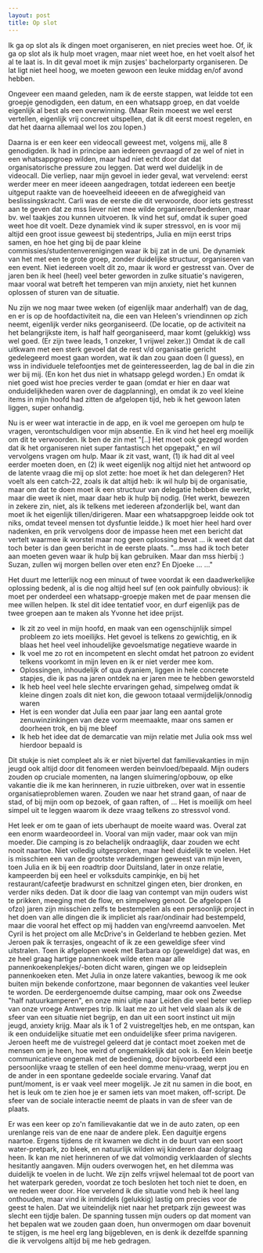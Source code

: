 ```yaml
---
layout: post
title: Op slot
---
```


Ik ga op slot als ik dingen moet organiseren, en niet precies weet hoe.
Of, ik ga op slot als ik hulp moet vragen, maar niet weet hoe, en het voelt alsof het al te laat is.
In dit geval moet ik mijn zusjes' bachelorparty organiseren.
De lat ligt niet heel hoog, we moeten gewoon een leuke middag en/of avond hebben.

Ongeveer een maand geleden, nam ik de eerste stappen, wat leidde tot een groepje genodigden, een datum, en een whatsapp groep, en dat voelde eigenlijk al best als een overwinning.
(Maar Rein moeest we wel eerst vertellen, eigenlijk vrij concreet uitspellen, dat ik dit eerst moest regelen, en dat het daarna allemaal wel los zou lopen.)

Daarna is er een keer een videocall geweest met, volgens mij, alle 8 genodigden.
Ik had in principe aan iedereen gevraagd of ze wel of niet in een whatsappgroep wilden, maar had niet echt door dat dat organisatorische pressure zou leggen.
Dat werd wel duidelijk in de videocall. Die verliep, naar mijn gevoel in ieder geval, wat vervelend: eerst werder meer en meer ideeen aangedragen, totdat iedereen een beetje uitgeput raakte van de hoeveelheid ideeeen en de afwegigheid van beslissingskracht.
Carli was de eerste die dit verwoorde, door iets gestresst aan te geven dat ze mss liever niet mee wilde organiseren/bedenken, maar bv. wel taakjes zou kunnen uitvoeren.
Ik vind het suf, omdat ik super goed weet hoe dit voelt. Deze dynamiek vind ik super stressvol, en is voor mij altijd een groot issue geweest bij stedentrips, Julia en mijn eerst trips samen, en hoe het ging bij de paar kleine commissies/studentenverenigingen waar ik bij zat in de uni.
De dynamiek van het met een te grote groep, zonder duidelijke structuur, organiseren van een event.
Niet iedereen voelt dit zo, maar ik word er gestresst van.
Over de jaren ben ik heel (heel) veel beter geworden in zulke situatie's navigeren, maar vooral wat betreft het temperen van mijn anxiety, niet het kunnen oplossen of sturen van de situatie.

Nu zijn we nog maar twee weken (of eigenlijk maar anderhalf) van de dag, en er is op de hoofdactiviteit na, die een van Heleen's vriendinnen op zich neemt, eigenlijk verder niks georganiseerd.
(De locatie, op de activiteit na het belangrijkste item, is half half georganiseerd, maar komt (gelukkig) wss wel goed. (Er zijn twee leads, 1 onzeker, 1 vrijwel zeker.))
Omdat ik de call uitkwam met een sterk gevoel dat de rest v/d organisatie gericht gedelegeerd moest gaan worden, wat ik dan zou gaan doen (I guess), en wss in individuele telefoontjes met de geinteresseerden, lag de bal in die zin wer bij mij.
(En kon het dus niet in whatsapp gelegd worden.)
En omdat ik niet goed wist hoe precies verder te gaan (omdat er hier en daar wat onduidelijkheden waren over de dagplanning), en omdat ik zo veel kleine items in mjin hoofd had zitten de afgelopen tijd, heb ik het gewoon laten liggen, super onhandig.

Nu is er weer wat interactie in de app, en ik voel me geroepen om hulp te vragen, verontschuldigen voor mijn absentie.
En ik vind het heel erg moeilijk om dit te verwoorden. Ik ben de zin met "[..] Het moet ook gezegd worden dat ik het organiseren niet super fantastisch het opgepakt," en wil vervolgens vragen om hulp.
Maar ik zit vast, want, (1) ik had dit al veel eerder moeten doen, en (2) ik weet eigenlijk nog altijd niet het antwoord op de latente vraag die mij op slot zette: hoe moet ik het dan delegeren?
Het voelt als een catch-22, zoals ik dat altijd heb: ik wil hulp bij de organisatie, maar om dat te doen moet ik een structuur van delegatie hebben die werkt, maar die weet ik niet, maar daar heb ik hulp bij nodig.
(Het werkt, bewezen in zekere zin, niet, als ik telkens met iedereen afzonderlijk bel, want dan moet ik het eigenlijk tillen/dirigeren. Maar een whatsappgroep leidde ook tot niks, omdat teveel mensen tot dysfuntie leidde.)
Ik moet hier heel hard over nadenken, en prik vervolgens door de impasse heen met een bericht dat vertelt waarmee ik worstel maar nog geen oplossing bevat ... ik weet dat dat toch beter is dan geen bericht in de eerste plaats.
"...mss had ik toch beter aan moeten geven waar ik hulp bij kan gebruiken. Maar dan mss hierbij :) Suzan, zullen wij morgen bellen over eten enz? En Djoeke ... ..."

Het duurt me letterlijk nog een minuut of twee voordat ik een daadwerkelijke oplossing bedenk, al is die nog altijd heel suf (en ook painfully obvious): ik moet per onderdeel een whatsapp-groepje maken met de paar mensen die mee willen helpen.
Ik stel dit idee tentatief voor, en durf eigenlijk pas de twee groepen aan te maken als Yvonne het idee prijst.

- Ik zit zo veel in mijn hoofd, en maak van een ogenschijnlijk simpel probleem zo iets moeilijks. Het gevoel is telkens zo gewichtig, en ik blaas het heel veel inhoudelijke gevoelsmatige negatieve waarde in
- Ik voel me zo rot en incompetent en slecht omdat het patroon zo evident telkens voorkomt in mijn leven en ik er niet verder mee kom.
- Oplossingen, inhoudelijk of qua dyaniem, liggen in hele concrete stapjes, die ik pas na jaren ontdek na er jaren mee te hebben geworsteld
- Ik heb heel veel hele slechte ervaringen gehad, simpelweg omdat ik kleine dingen zoals dit niet kon, die gewoon totaaal vermijdelijk/onnodig waren
- Het is een wonder dat Julia een paar jaar lang een aantal grote zenuwinzinkingen van deze vorm meemaakte, maar ons samen er doorheen trok, en bij me bleef
- Ik heb het idee dat de demarcatie van mijn relatie met Julia ook mss wel hierdoor bepaald is

Dit stukje is niet compleet als ik er niet bijvertel dat familievakanties in mijn jeugd ook altijd door dit fenomeen werden beinvloed/bepaald.
Mijn ouders zouden op cruciale momenten, na langen sluimering/opbouw, op elke vakantie die ik me kan herinneren, in ruzie uitbreken, over wat in essentie organisatieproblemen waren.
Zouden we naar het strand gaan, of naar de stad, of bij mijn oom op bezoek, of gaan raften, of ...
Het is moeilijk om heel simpel uit te leggen waarom ik deze vraag telkens zo stressvol vond.

Het leek er om te gaan of iets uberhaupt de moeite waard was. Overal zat een enorm waardeoordeel in. Vooral van mijn vader, maar ook van mijn moeder.
Die camping is zo belachelijk ondraaglijk, daar zouden we echt nooit naartoe. Niet volledig uitgesproken, maar heel duidelijk te voelen.
Het is misschien een van de grootste verademingen geweest van mijn leven, toen Julia en ik bij een roadtrip door Duitsland, later in onze relatie, kampeerden bij een heel er volksduits campinkje, en bij het restaurant/cafeetje bradwurst en schnitzel gingen eten, bier dronken, en verder niks deden.
Dat ik door die laag van contempt van mijn ouders wist te prikken, meeging met de flow, en simpelweg genoot.
De afgelopen (4 ofzo) jaren zijn misschien zelfs te bestempelen als een persoonlijk project in het doen van alle dingen die ik impliciet als raar/ondinair had bestempeld, maar die vooral het effect op mij hadden van eng/vreemd aanvoelen.
Met Cyril is het project om alle McDrive's in Gelderland te hebben gezien.
Met Jeroen pak ik terrasjes, ongeacht of ik ze een geweldige sfeer vind uitstralen.
Toen ik afgelopen week met Barbara op (geweldige) dat was, en ze heel graag hartige pannenkoek wilde eten maar alle pannenkoekenplekjes/-boten dicht waren, gingen we op leidseplein pannenkoeken eten.
Met Julia in onze latere vakanties, bewoog ik me ook buiten mijn bekende confortzone, maar begonnen de vakanties veel leuker te worden. De eerdergenoemde duitse camping, maar ook ons Zweedse "half natuurkamperen", en onze mini uitje naar Leiden die veel beter verliep van onze vroege Antwerpes trip.
Ik laat me zo uit het veld slaan als ik de sfeer van een situatie niet begrijp, en dan uit een soort instinct uit mijn jeugd, anxiety krijg.
Maar als ik 1 of 2 vuistregeltjes heb, en me ontspan, kan ik een onduidelijke situatie met een onduidelijke sfeer prima navigeren.
Jeroen heeft me de vuistregel geleerd dat je contact moet zoeken met de mensen om je heen, hoe weird of ongemakkelijk dat ook is.
Een klein beetje communicatieve ongemak met de bediening, door bijvoorbeeld een persoonlijke vraag te stellen of een heel domme menu-vraag, werpt jou en de ander in een spontane gedeelde sociale ervaring.
Vanaf dat punt/moment, is er vaak veel meer mogelijk. Je zit nu samen in die boot, en het is leuk om te zien hoe je er samen iets van moet maken, off-script.
De sfeer van de sociale interactie neemt de plaats in van de sfeer van de plaats.

Er was een keer op zo'n familievakantie dat we in de auto zaten, op een urenlange reis van de ene naar de andere plek.
Een daguitje ergens naartoe.
Ergens tijdens de rit kwamen we dicht in de buurt van een soort water-pretpark, zo bleek, en natuurlijk wilden wij kinderen daar dolgraag heen.
Ik kan me niet herinneren of we dat volmondig verklaarden of slechts hesitantly aangaven.
Mijn ouders overwogen het, en het dilemma was duidelijk te voelen in de lucht.
We zijn zelfs vrijwel helemaal tot de poort van het waterpark gereden, voordat ze toch besloten het toch niet te doen, en we reden weer door.
Hoe vervelend ik die situatie vond heb ik heel lang onthouden, maar vind ik inmiddels (gelukkig) lastig om precies voor de geest te halen.
Dat we uiteindelijk niet naar het pretpark zijn geweest was slecht een tijdje balen.
De spanning tussen mijn ouders op dat moment van het bepalen wat we zouden gaan doen, hun onvermogen om daar bovenuit te stijgen, is me heel erg lang bijgebleven, en is denk ik dezelfde spanning die ik vervolgens altijd bij me heb gedragen.
